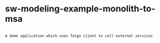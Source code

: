 # sw-modeling-example-monolith-to-msa


```bash

A demo application which uses feign client to call external services


```
